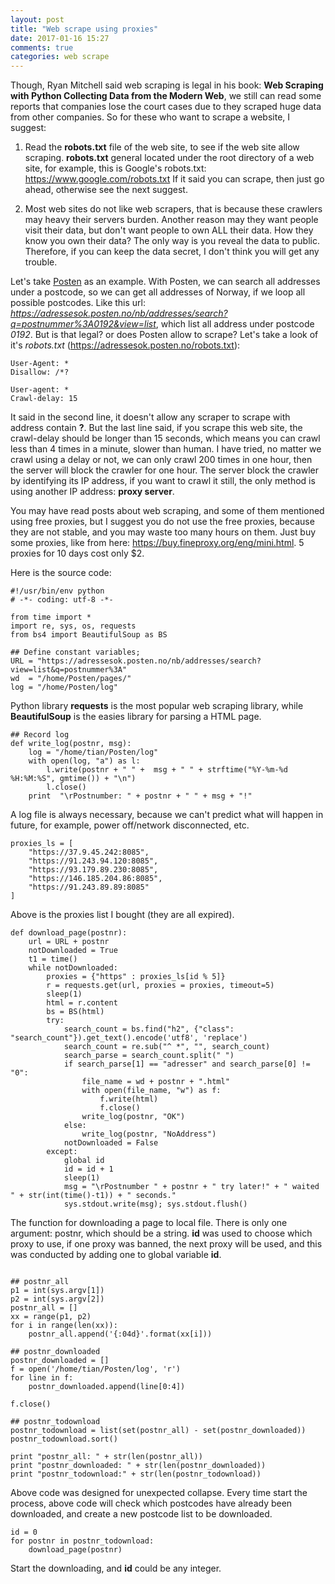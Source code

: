 ```yaml
---
layout: post
title: "Web scrape using proxies"
date: 2017-01-16 15:27
comments: true
categories: web scrape
---
```


Though, Ryan Mitchell said web scraping is legal in his book: **Web Scraping with Python Collecting Data from the Modern Web**, we still can read some reports that companies lose the court cases due to they scraped huge data from other companies. So for these who want to scrape a website, I suggest:


1. Read the **robots.txt** file of the web site, to see if the web site allow scraping. **robots.txt** general located under the root directory of a web site, for example, this is Google's robots.txt: https://www.google.com/robots.txt If it said you can scrape, then just go ahead, otherwise see the next suggest. 

2. Most web sites do not like web scrapers, that is because these crawlers may heavy their servers burden. Another reason may they want people visit their data, but don't want people to own ALL their data. How they know you own their data? The only way is you reveal the data to public. Therefore, if you can keep the data secret, I don't think you will get any trouble. 

Let's take [Posten](https://adressesok.posten.no/) as an example. With Posten, we can search all addresses under a postcode, so we can get all addresses of Norway, if we loop all possible postcodes.  Like this url: 
*https://adressesok.posten.no/nb/addresses/search?q=postnummer%3A0192&view=list*, which list all address under postcode *0192*. But is that legal? or does Posten allow to scrape? Let's take a look of it's *robots.txt* (https://adressesok.posten.no/robots.txt): 


~~~~
User-Agent: *
Disallow: /*?

User-agent: *
Crawl-delay: 15
~~~~

It said in the second line, it doesn't allow any scraper to scrape with address contain **?**. But the last line said, if you scrape this web site, the crawl-delay should be longer than 15 seconds, which means you can crawl less than 4 times in a minute, slower than human. I have tried, no matter we crawl using a delay or not, we can only crawl 200 times in one hour, then the server will block the crawler for one hour. The server block the crawler by identifying its IP address, if you want to crawl it still, the only method is using another IP address: **proxy server**. 

You may have read posts about web scraping, and some of them mentioned using free proxies, but I suggest you do not use the free proxies, because they are not stable, and you may waste too many hours on them. Just buy some proxies, like from here: https://buy.fineproxy.org/eng/mini.html. 5 proxies for 10 days cost only $2. 



Here is the source code:


~~~~
#!/usr/bin/env python
# -*- coding: utf-8 -*-

from time import *
import re, sys, os, requests
from bs4 import BeautifulSoup as BS

## Define constant variables;
URL = "https://adressesok.posten.no/nb/addresses/search?view=list&q=postnummer%3A"
wd  = "/home/Posten/pages/"
log = "/home/Posten/log"

~~~~

Python library **requests** is the most popular web scraping library, while **BeautifulSoup** is the easies library for parsing a HTML page. 


~~~~
## Record log
def write_log(postnr, msg):
    log = "/home/tian/Posten/log"
    with open(log, "a") as l:
        l.write(postnr + " " +  msg + " " + strftime("%Y-%m-%d %H:%M:%S", gmtime()) + "\n")
        l.close()
    print  "\rPostnumber: " + postnr + " " + msg + "!"

~~~~

A log file is always necessary, because we can't predict what will happen in future, for example, power off/network disconnected, etc. 


~~~~
proxies_ls = [
    "https://37.9.45.242:8085",
    "https://91.243.94.120:8085",
    "https://93.179.89.230:8085",
    "https://146.185.204.86:8085",
    "https://91.243.89.89:8085"
]   
~~~~

Above is the proxies list I bought (they are all expired). 

~~~~
def download_page(postnr):
    url = URL + postnr
    notDownloaded = True
    t1 = time()
    while notDownloaded:
        proxies = {"https" : proxies_ls[id % 5]}
        r = requests.get(url, proxies = proxies, timeout=5)
        sleep(1)
        html = r.content
        bs = BS(html)
        try:
            search_count = bs.find("h2", {"class": "search_count"}).get_text().encode('utf8', 'replace')
            search_count = re.sub("^ *", "", search_count)
            search_parse = search_count.split(" ")
            if search_parse[1] == "adresser" and search_parse[0] != "0":
                file_name = wd + postnr + ".html"
                with open(file_name, "w") as f:
                    f.write(html)
                    f.close()
                write_log(postnr, "OK")
            else:
                write_log(postnr, "NoAddress")
            notDownloaded = False
        except:
            global id
            id = id + 1
            sleep(1)
            msg = "\rPostnumber " + postnr + " try later!" + " waited " + str(int(time()-t1)) + " seconds."
            sys.stdout.write(msg); sys.stdout.flush()
~~~~  

The function for downloading a page to local file. There is only one argument: postnr, which should be a string. **id** was used to choose which proxy to use, if one proxy was banned, the next proxy will be used, and this was conducted by adding one to global variable **id**.  



~~~~        
            
## postnr_all
p1 = int(sys.argv[1])
p2 = int(sys.argv[2])
postnr_all = []
xx = range(p1, p2)
for i in range(len(xx)):
    postnr_all.append('{:04d}'.format(xx[i]))

## postnr_downloaded
postnr_downloaded = []
f = open('/home/tian/Posten/log', 'r')
for line in f:
    postnr_downloaded.append(line[0:4])

f.close()

## postnr_todownload
postnr_todownload = list(set(postnr_all) - set(postnr_downloaded))
postnr_todownload.sort()

print "postnr_all: " + str(len(postnr_all))
print "postnr_downloaded: " + str(len(postnr_downloaded))
print "postnr_todownload:" + str(len(postnr_todownload))

~~~~ 

Above code was designed for unexpected collapse. Every time start the process, above code will check which postcodes have already been downloaded, and create a new postcode list to be downloaded. 



~~~~ 
id = 0
for postnr in postnr_todownload:
    download_page(postnr)
~~~~  

Start the downloading, and **id** could be any integer. 

  



